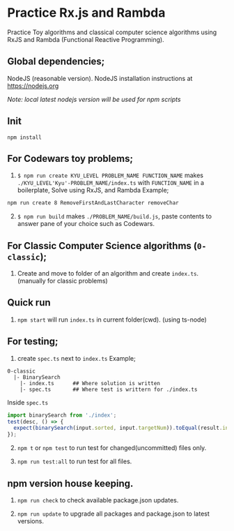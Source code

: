 # Practice Rx.js and Rambda
Practice Toy algorithms and classical computer science algorithms using RxJS and Rambda (Functional Reactive Programming).

## Global dependencies;
NodeJS (reasonable version).
NodeJS installation instructions at https://nodejs.org

*Note: local latest nodejs version will be used for npm scripts*

## Init
`npm install`

## For Codewars toy problems;
1) `$ npm run create KYU_LEVEL PROBLEM_NAME FUNCTION_NAME` makes `./KYU_LEVEL'Kyu'-PROBLEM_NAME/index.ts` with `FUNCTION_NAME` in a boilerplate, Solve using RxJS, and Rambda
Example;
```bash
npm run create 8 RemoveFirstAndLastCharacter removeChar
```
2) `$ npm run build` makes `./PROBLEM_NAME/build.js`, paste contents to answer pane of your choice such as Codewars.

## For Classic Computer Science algorithms (`0-classic`);
1) Create and move to folder of an algorithm and create `index.ts`. (manually for classic problems)

## Quick run
1) `npm start` will run `index.ts` in current folder(cwd). (using ts-node)

## For testing;
1) create `spec.ts` next to `index.ts`
Example;
```
0-classic
  |- BinarySearch
    |- index.ts      ## Where solution is written
    |- spec.ts       ## Where test is writtern for ./index.ts
```
Inside `spec.ts`
```ts
import binarySearch from './index';
test(desc, () => {
  expect(binarySearch(input.sorted, input.targetNum)).toEqual(result.index)
});
```

2) `npm t` or `npm test` to run test for changed(uncommitted) files only. 

3) `npm run test:all` to run test for all files.

## npm version house keeping.
1) `npm run check` to check available package.json updates.

2) `npm run update` to upgrade all packages and package.json to latest versions. 






